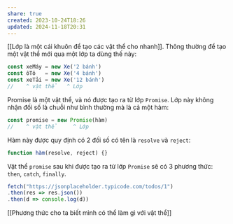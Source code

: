 ```yaml
---
share: true
created: 2023-10-24T18:26
updated: 2024-11-18T20:31
---
```

[[Lớp là một cái khuôn để tạo các vật thể cho nhanh]]. Thông thường để tạo một vật thể mới qua một lớp ta dùng thế này:
```js
const xeMáy = new Xe('2 bánh')
const ôTô   = new Xe('4 bánh')
const xeTải = new Xe('12 bánh')
//    ^ vật thể   ^ Lớp
```

Promise là một vật thể, và nó được tạo ra từ lớp `Promise`. Lớp này không nhận đối số là chuỗi như bình thường mà là cả một hàm:
```js
const promise = new Promise(hàm)
//    ^ vật thể     ^ Lớp
```

Hàm này được quy định có 2 đối số có tên là `resolve` và `reject`:
```js
function hàm(resolve, reject) {} 
```

Vật thể `promise` sau khi được tạo ra từ lớp `Promise` sẽ có 3 phương thức: `then`, `catch`, `finally`. 

```js
fetch("https://jsonplaceholder.typicode.com/todos/1")
.then(res => res.json())
.then(d => console.log(d))
```

[[Phương thức cho ta biết mình có thể làm gì với vật thể]]